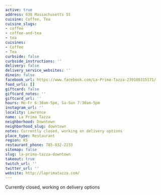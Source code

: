 ```yaml
---
active: true
address: 638 Massachusetts St
cuisine: Coffee, Tea
cuisine_slugs:
- coffee
- coffee-and-tea
- tea
cuisines:
- Coffee
- Tea
curbside: false
curbside_instructions: ''
delivery: false
delivery_service_websites: ''
dinein: false
facebook_url: https://www.facebook.com/La-Prima-Tazza-239100315171/
food_urls: []
giftcard: false
giftcard_notes: ''
giftcard_url: ''
hours: Mo-Fr 6:30am-5pm, Sa-Sun 7:30am-5pm
instagram_url: ''
locality: Lawrence
name: La Prima Tazza
neighborhood: Downtown
neighborhood_slug: downtown
notes: Currently closed, working on delivery options
place_type: Restaurant
region: KS
restaurant_phone: 785-832-2233
sitemap: false
slug: la-prima-tazza-downtown
takeout: true
twitch_url: ''
twitter_url: ''
website: http://laprimatazza.com/
---
```


Currently closed, working on delivery options